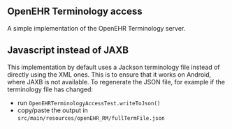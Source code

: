 ## OpenEHR Terminology access

A simple implementation of the OpenEHR Terminology server.

## Javascript instead of JAXB

This implementation by default uses a Jackson terminology file instead of directly using the XML ones. This is to ensure
that it works on Android, where JAXB is not available. To regenerate the JSON file, for example if the terminology file has
changed:

 - run `OpenEHRTerminologyAccessTest.writeToJson()`
 - copy/paste the output in `src/main/resources/openEHR_RM/fullTermFile.json`